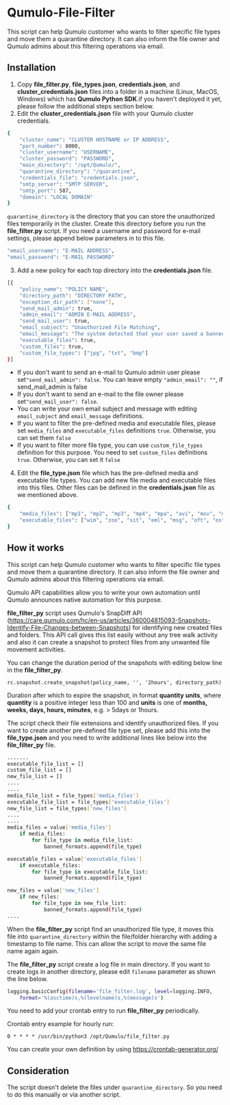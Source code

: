 # Qumulo-File-Filter

This script can help Qumulo customer who wants to filter specific file types and move them a quarantine directory. It can also inform the file owner and Qumulo admins about this filtering operations via email.  

## Installation
1. Copy **file_filter.py**, **file_types.json**,  **credentials.json**, and **cluster_credentials.json** files into a folder in a machine (Linux, MacOS, Windows) which has **Qumulo Python SDK**.if you haven't deployed it yet, please follow the additional steps section below. 
2. Edit the **cluster_credentials.json**  file with your Qumulo cluster credentials. 
```sh
{
	"cluster_name": "CLUSTER HOSTNAME or IP ADDRESS",
	"port_number": 8000,
	"cluster_username": "USERNAME",
	"cluster_password": "PASSWORD",
	"main_directory": "/opt/Qumulo/",
	"quarantine_directory": "/quarantine",
	"credentials_file": "credentials.json",
	"smtp_server": "SMTP SERVER",
	"smtp_port": 587,
	"domain": "LOCAL DOMAIN"
}
```
`quarantine_directory` is the directory that you can store the unauthorized files temporarily in the cluster. Create this directory before you run the **file_filter.py** script. 
If you need a username and password for e-mail settings, please append below parameters in to this file. 
```sh
"email_username": "E-MAIL ADDRESS", 
"email_password": "E-MAIL PASSWORD"
```
3. Add a new policy for each top directory into the **credentials.json** file.
```sh
[{
	"policy_name": "POLICY NAME",
	"directory_path": "DIRECTORY PATH",
	"exception_dir_path": ["none"],
	"send_mail_admin": true,
	"admin_email": "ADMIN E-MAIL ADDRESS",
	"send_mail_user": true,
	"email_subject": "Unauthorized File Matching",
	"email_message": "The system detected that your user saved a banned file format on file storage. The below file type is not permitted on the system. The file was removed from the file storage.", 
	"executable_files": true, 
	"custom_files": true, 
	"custom_file_types": ["jpg", "txt", "bmp"] 
}]
```
- If you don't want to send an e-mail to Qumulo admin user please set`"send_mail_admin": false`. You can leave empty `"admin_email": ""`, if send_mail_admin is false
- If you don't want to send an e-mail to the file owner please set`"send_mail_user": false`. 
- You can write your own email subject and message with editing `email_subject` and `email_message` definitions. 
- If you want to filter the pre-defined media and executable files, please set `media_files` and `executable_files` definitions `true`. Otherwise, you can set them `false`
- If you want to filter more file type, you can use `custom_file_types` definition for this purpose. You need to set `custom_files` definitions `true`. Otherwise, you can set it `false`

4. Edit the **file_type.json** file which has the pre-defined media and executable file types. You can add new file media and executable files into this files. Other files can be defined in the **credentials.json** file as we mentioned above.
```sh
{
	"media_files": ["mp1", "mp2", "mp3", "mp4", "mpa", "avi", "mov", "mpe", "mpeg", "mpg", "swf", "mid", "asx", "wma", "wmv"],
	"executable_files": ["wim", "zoo", "sit", "eml", "msg", "oft", "ost", "pst", "bat", "cmd", "com", "exe", "inf", "js", "msi", "msp", "ocx", "ps1", "vb", "vbs", "wsf", "wsh", "jse", "acm", "dll", "ocx", "sys", "vxd", "asp", "aspx", "css", "dhtml", "php"]
}
```
## How it works
This script can help Qumulo customer who wants to filter specific file types and move them a quarantine directory. It can also inform the file owner and Qumulo admins about this filtering operations via email.  

Qumulo API capabilities allow you to write your own automation until Qumulo announces native automation for this purpose. 

**file_filter_py** script uses Qumulo's SnapDiff API (https://care.qumulo.com/hc/en-us/articles/360004815093-Snapshots-Identify-File-Changes-between-Snapshots) for identifying new created files and folders. This API call gives this list easily without any tree walk activity and also it can create a snapshot to protect files from any unwanted file movement activities. 

You can change the duration period of the snapshots with editing below line in the **file_filter_py**.

```rc.snapshot.create_snapshot(policy_name, '', '2hours', directory_path)``` 

Duration after which to expire the snapshot, in format **quantity** **units**, where **quantity** is a positive integer less than 100 and **units** is one of **months, weeks, days, hours, minutes**, e.g. > 5days or 1hours.

The script check their file extensions and identify unauthorized files. If you want to create another pre-defined file type set, please add this into the **file_type.json** and you need to write additional lines like below into the **file_filter_py** file. 

```sh
.......
executable_file_list = []
custom_file_list = []
new_file_list = []
....
....
media_file_list = file_types['media_files']
executable_file_list = file_types['executable_files']
new_file_list = file_types['new_files']
....
....
media_files = value['media_files']
	if media_files:
		for file_type in media_file_list:
			banned_formats.append(file_type)

executable_files = value['executable_files']
	if executable_files:
		for file_type in executable_file_list:
			banned_formats.append(file_type)

new_files = value['new_files']
	if new_files:
		for file_type in new_file_list:
			banned_formats.append(file_type)
....
```
When the **file_filter_py** script find an unauthorized file type, it moves this file into `quarantine_directory` within the file/folder hierarchy with adding a timestamp to file name. This can allow the script to move the same file name again again.

The **file_filter_py** script create a log file in main directory. If you want to create logs in another directory, please edit ```filename``` parameter as shown the line below. 

```sh
logging.basicConfig(filename='file_filter.log', level=logging.INFO,
    format='%(asctime)s,%(levelname)s,%(message)s')
```
	
You need to add your crontab entry to run **file_filter_py** periodically.

Crontab entry example for hourly run:

`0 * * * * /usr/bin/python3 /opt/Qumulo/file_filter.py`

You can create your own definition by using https://crontab-generator.org/


## Consideration
The script doesn't delete the files under `quarantine_directory`. So you need to do this manually or via another script. 
